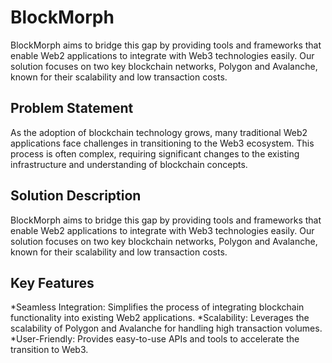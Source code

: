 # BlockMorph

BlockMorph aims to bridge this gap by providing tools and frameworks that enable Web2 applications to integrate with Web3 technologies easily. Our solution focuses on two key blockchain networks, Polygon and Avalanche, known for their scalability and low transaction costs.


## Problem Statement
As the adoption of blockchain technology grows, many traditional Web2 applications face challenges in transitioning to the Web3 ecosystem. This process is often complex, requiring significant changes to the existing infrastructure and understanding of blockchain concepts.

## Solution Description
BlockMorph aims to bridge this gap by providing tools and frameworks that enable Web2 applications to integrate with Web3 technologies easily. Our solution focuses on two key blockchain networks, Polygon and Avalanche, known for their scalability and low transaction costs.

## Key Features
*Seamless Integration: Simplifies the process of integrating blockchain functionality into existing Web2 applications.
*Scalability: Leverages the scalability of Polygon and Avalanche for handling high transaction volumes.
*User-Friendly: Provides easy-to-use APIs and tools to accelerate the transition to Web3.
